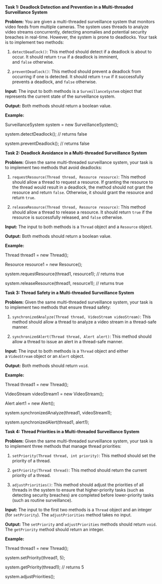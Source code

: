 **Task 1: Deadlock Detection and Prevention in a Multi-threaded Surveillance System**

**Problem:** You are given a multi-threaded surveillance system that monitors video feeds from multiple cameras. The system uses threads to analyze video streams concurrently, detecting anomalies and potential security breaches in real-time. However, the system is prone to deadlocks. Your task is to implement two methods:

1. `detectDeadlock()`: This method should detect if a deadlock is about to occur. It should return `true` if a deadlock is imminent, and `false` otherwise.
    
2. `preventDeadlock()`: This method should prevent a deadlock from occurring if one is detected. It should return `true` if it successfully prevents a deadlock, and `false` otherwise.
    

**Input:** The input to both methods is a `SurveillanceSystem` object that represents the current state of the surveillance system.

**Output:** Both methods should return a boolean value.

**Example:**

SurveillanceSystem system = new SurveillanceSystem();

system.detectDeadlock(); // returns false

system.preventDeadlock(); // returns false

**Task 2: Deadlock Avoidance in a Multi-threaded Surveillance System**

**Problem:** Given the same multi-threaded surveillance system, your task is to implement two methods that avoid deadlocks:

1. `requestResource(Thread thread, Resource resource)`: This method should allow a thread to request a resource. If granting the resource to the thread would result in a deadlock, the method should not grant the resource and return `false`. Otherwise, it should grant the resource and return `true`.
    
2. `releaseResource(Thread thread, Resource resource)`: This method should allow a thread to release a resource. It should return `true` if the resource is successfully released, and `false` otherwise.
    

**Input:** The input to both methods is a `Thread` object and a `Resource` object.

**Output:** Both methods should return a boolean value.

**Example:**

Thread thread1 = new Thread();

Resource resource1 = new Resource();

system.requestResource(thread1, resource1); // returns true

system.releaseResource(thread1, resource1); // returns true

**Task 3: Thread Safety in a Multi-threaded Surveillance System**

**Problem:** Given the same multi-threaded surveillance system, your task is to implement two methods that ensure thread safety:

1. `synchronizedAnalyze(Thread thread, VideoStream videoStream)`: This method should allow a thread to analyze a video stream in a thread-safe manner.
    
2. `synchronizedAlert(Thread thread, Alert alert)`: This method should allow a thread to issue an alert in a thread-safe manner.
    

**Input:** The input to both methods is a `Thread` object and either a `VideoStream` object or an `Alert` object.

**Output:** Both methods should return `void`.

**Example:**

Thread thread1 = new Thread();

VideoStream videoStream1 = new VideoStream();

Alert alert1 = new Alert();

system.synchronizedAnalyze(thread1, videoStream1);

system.synchronizedAlert(thread1, alert1);

**Task 4: Thread Priorities in a Multi-threaded Surveillance System**

**Problem:** Given the same multi-threaded surveillance system, your task is to implement three methods that manage thread priorities:

1. `setPriority(Thread thread, int priority)`: This method should set the priority of a thread.
    
2. `getPriority(Thread thread)`: This method should return the current priority of a thread.
    
3. `adjustPriorities()`: This method should adjust the priorities of all threads in the system to ensure that higher-priority tasks (such as detecting security breaches) are completed before lower-priority tasks (such as routine surveillance).
    

**Input:** The input to the first two methods is a `Thread` object and an integer (for `setPriority`). The `adjustPriorities` method takes no input.

**Output:** The `setPriority` and `adjustPriorities` methods should return `void`. The `getPriority` method should return an integer.

**Example:**

Thread thread1 = new Thread();

system.setPriority(thread1, 5);

system.getPriority(thread1); // returns 5

system.adjustPriorities();